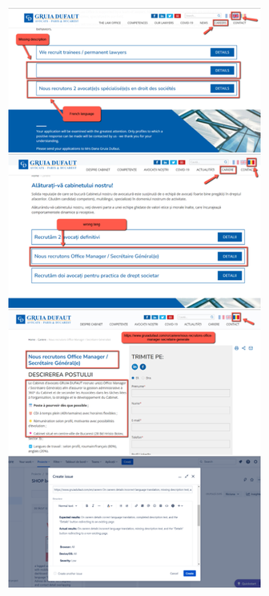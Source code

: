 ![alt text](https://raw.githubusercontent.com/gabrieldalanyi/QA-Manual-Test-gruiadufaut.com-2023/main/1.png)
![alt text](https://raw.githubusercontent.com/gabrieldalanyi/QA-Manual-Test-gruiadufaut.com-2023/main/2.png)
![alt text](https://raw.githubusercontent.com/gabrieldalanyi/QA-Manual-Test-gruiadufaut.com-2023/main/3.png)
![alt text](https://raw.githubusercontent.com/gabrieldalanyi/QA-Manual-Test-gruiadufaut.com-2023/main/4.png)
